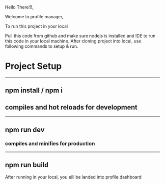 Hello There!!!,

Welcome to profile manager,

To run this project in your local

Pull this code from github and make sure nodejs is installed and IDE to run this code in your local machine.
After cloning project into local, use following commands to setup & run.

# Project Setup
----
npm install / npm i
----

## compiles and hot reloads for development
----
npm run dev
----


### compiles and minifies for production 
----
npm run build
----



After running in your local, you eill be landed into profile dashboard
